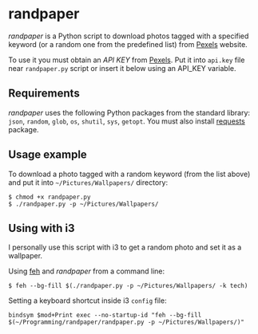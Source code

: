 # randpaper

_randpaper_ is a Python script to download photos tagged with a specified keyword (or a random one from the predefined list) from [Pexels](https://www.pexels.com/) website.

To use it you must obtain an _API KEY_ from [Pexels](https://www.pexels.com/api/). Put it into `api.key` file near `randpaper.py` script or insert it below using an API_KEY variable.

## Requirements

_randpaper_ uses the following Python packages from the standard library: `json`, `random`, `glob`, `os`, `shutil`, `sys`, `getopt`. You must also install [requests](http://python-requests.org/) package.

## Usage example

To download a photo tagged with a random keyword (from the list above) and put it into `~/Pictures/Wallpapers/` directory:

```
$ chmod +x randpaper.py
$ ./randpaper.py -p ~/Pictures/Wallpapers/
```

## Using with i3

I personally use this script with i3 to get a random photo and set it as a wallpaper.

Using [feh](https://feh.finalrewind.org/) and _randpaper_ from a command line:

```
$ feh --bg-fill $(./randpaper.py -p ~/Pictures/Wallpapers/ -k tech)
```

Setting a keyboard shortcut inside i3 `config` file:

```
bindsym $mod+Print exec --no-startup-id "feh --bg-fill $(~/Programming/randpaper/randpaper.py -p ~/Pictures/Wallpapers/)"
```
